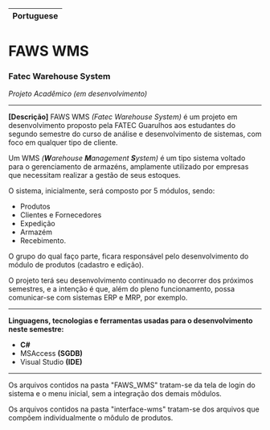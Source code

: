 | Portuguese |
|-------- |
# FAWS WMS 
### Fatec Warehouse System
_Projeto Acadêmico (em desenvolvimento)_
***

**[Descrição]** FAWS WMS _(Fatec Warehouse System)_ é um projeto em desenvolvimento proposto pela FATEC Guarulhos aos estudantes do segundo semestre do curso de análise e desenvolvimento de sistemas, com foco em qualquer tipo de cliente.

Um WMS _(**W**arehouse **M**anagement **S**ystem)_ é um tipo sistema voltado para o gerenciamento de armazéns, amplamente utilizado por empresas que necessitam realizar a gestão de seus estoques.

O sistema, inicialmente, será composto por 5 módulos, sendo:
 - Produtos
 - Clientes e Fornecedores
 - Expedição
 - Armazém
 - Recebimento.

O grupo do qual faço parte, ficara responsável pelo desenvolvimento do módulo de produtos (cadastro e edição).

O projeto terá seu desenvolvimento continuado no decorrer dos próximos semestres, e a intenção é que, além do pleno funcionamento, possa comunicar-se com sistemas ERP e MRP, por exemplo.
***
**Linguagens, tecnologias e ferramentas usadas para o desenvolvimento neste semestre:**
 - **C#**
 - MSAccess **(SGDB)**
 - Visual Studio **(IDE)**
***
Os arquivos contidos na pasta "FAWS_WMS" tratam-se da tela de login do sistema e o menu inicial, sem a integração dos demais môdulos.

Os arquivos contidos na pasta "interface-wms" tratam-se dos arquivos que compõem individualmente o môdulo de produtos.
